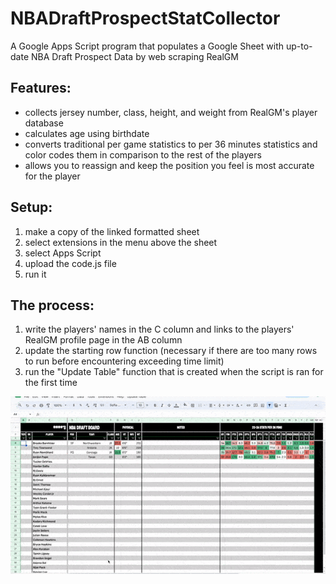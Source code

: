 # NBADraftProspectStatCollector
A Google Apps Script program that populates a Google Sheet with up-to-date NBA Draft Prospect Data by web scraping RealGM

## Features:
- collects jersey number, class, height, and weight from RealGM's player database
- calculates age using birthdate
- converts traditional per game statistics to per 36 minutes statistics and color codes them in comparison to the rest of the players
- allows you to reassign and keep the position you feel is most accurate for the player
 
## Setup:
1) make a copy of the linked formatted sheet
2) select extensions in the menu above the sheet
3) select Apps Script
4) upload the code.js file
5) run it

## The process:
1) write the players' names in the C column and links to the players' RealGM profile page in the AB column
2) update the starting row function (necessary if there are too many rows to run before encountering exceeding time limit)
3) run the "Update Table" function that is created when the script is ran for the first time

![gif that demonstrates the process](demo.gif)
